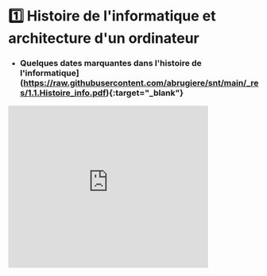 # 1️⃣ Histoire de l'informatique et architecture d'un ordinateur

 - ### Quelques dates marquantes dans l'histoire de l'informatique](https://raw.githubusercontent.com/abrugiere/snt/main/_res/1.1.Histoire_info.pdf){:target="_blank"} 
<iframe src="https://raw.githubusercontent.com/abrugiere/snt/main/_res/1.1.Histoire_info.pptx" width="402" height="327" frameborder="0" scrolling="no"></iframe>

<!--


- ### [Quelques dates marquantes dans l'histoire de l'informatique](https://raw.githubusercontent.com/abrugiere/snt/main/_res/1.1.Histoire_info.pdf){:target="_blank"} 

<div style="width: 100%; height: 480px;" class="smallpdf-widget" data-pdf-url="https://raw.githubusercontent.com/abrugiere/snt/main/_res/1.1.Histoire_info.pdf"></div><script src="https://smallpdf.com/api/embed-widget.js"></script>


## 1.2 - Qu'est-ce qu'un ordinateur
- Processeur (fréquence, coeurs MHz)
- RAM plus rapide se vide
- Mémoire de masse (HDD, SSD, M2. mécanique, flash : capacité octets Mo Go)
- GPU pour vidéo
- Carte mère
- Périphériques ports (USB, affichage, RJ45, sans fil)


>  https://www.youtube.com/watch?v=q-BoKqm_ZKU  
>  https://www.youtube.com/watch?v=NNxAKALRePo&ab_channel=TechnologieColl%C3%A8geFontcarrade  (6mn07 : comparaisons puissances de calcul)  
>  Synthese Philippe Boddaert


-->
